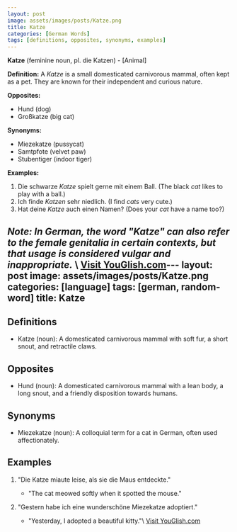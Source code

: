 ```yaml
---
layout: post
image: assets/images/posts/Katze.png
title: Katze
categories: [German Words]
tags: [definitions, opposites, synonyms, examples]
---
```


**Katze** (feminine noun, pl. die Katzen) - [Animal]

**Definition:**
A *Katze* is a small domesticated carnivorous mammal, often kept as a pet. They are known for their independent and curious nature. 

**Opposites:**
- Hund (dog)
- Großkatze (big cat)

**Synonyms:**
- Miezekatze (pussycat)
- Samtpfote (velvet paw)
- Stubentiger (indoor tiger)

**Examples:**
1. Die schwarze *Katze* spielt gerne mit einem Ball. (The black *cat* likes to play with a ball.)
2. Ich finde *Katzen* sehr niedlich. (I find *cats* very cute.)
3. Hat deine *Katze* auch einen Namen? (Does your *cat* have a name too?)

*Note: In German, the word "Katze" can also refer to the female genitalia in certain contexts, but that usage is considered vulgar and inappropriate.*
\ <a id="yg-widget-0" class="youglish-widget" data-query="Katze" data-lang="german" data-components="8412" data-auto-start="0" data-bkg-color="theme_light" data-title="How%20to%20pronounce%20Katze%20in%20German"  rel="nofollow" href="https://youglish.com">Visit YouGlish.com</a><script async src="https://youglish.com/public/emb/widget.js" charset="utf-8"></script>---
layout: post
image: assets/images/posts/Katze.png
categories: [language]
tags: [german, random-word]
title: Katze
---

## Definitions

- Katze (noun): A domesticated carnivorous mammal with soft fur, a short snout, and retractile claws.

## Opposites

- Hund (noun): A domesticated carnivorous mammal with a lean body, a long snout, and a friendly disposition towards humans.

## Synonyms

- Miezekatze (noun): A colloquial term for a cat in German, often used affectionately.

## Examples

1. "Die Katze miaute leise, als sie die Maus entdeckte."
   - "The cat meowed softly when it spotted the mouse."

2. "Gestern habe ich eine wunderschöne Miezekatze adoptiert."
   - "Yesterday, I adopted a beautiful kitty."\ <a id="yg-widget-0" class="youglish-widget" data-query="Katze" data-lang="german" data-components="8412" data-auto-start="0" data-bkg-color="theme_light" data-title="How%20to%20pronounce%20Katze%20in%20German"  rel="nofollow" href="https://youglish.com">Visit YouGlish.com</a><script async src="https://youglish.com/public/emb/widget.js" charset="utf-8"></script>